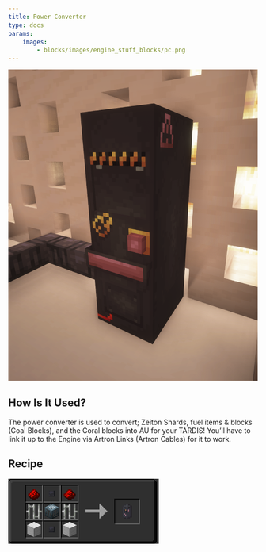 ```yaml
---
title: Power Converter
type: docs
params:
    images:
        - blocks/images/engine_stuff_blocks/pc.png
---
```

![Image of the power convertor](images/engine_stuff_blocks/pc.png)

## How Is It Used?
The power converter is used to convert; Zeiton Shards, fuel items & blocks (Coal Blocks), and the Coral blocks into AU for your TARDIS! 
You’ll have to link it up to the Engine via Artron Links (Artron Cables) for it to work.

## Recipe

![recipe](images/engine_stuff_blocks/convertor_recipe.png)
